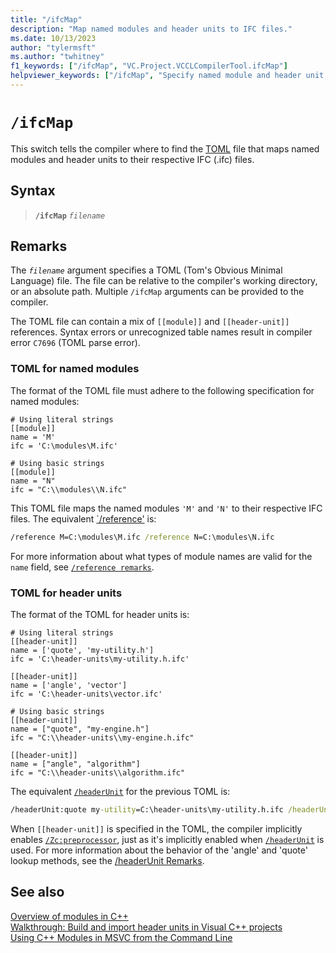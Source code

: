 ```yaml
---
title: "/ifcMap"
description: "Map named modules and header units to IFC files."
ms.date: 10/13/2023
author: "tylermsft"
ms.author: "twhitney"
f1_keywords: ["/ifcMap", "VC.Project.VCCLCompilerTool.ifcMap"]
helpviewer_keywords: ["/ifcMap", "Specify named module and header unit mappings to IFC files."]
---
```

# `/ifcMap`

This switch tells the compiler where to find the [TOML](https://toml.io/en/) file that maps named modules and header units to their respective IFC (.ifc) files.

## Syntax

> **`/ifcMap`** *`filename`*

## Remarks

The *`filename`* argument specifies a TOML (Tom's Obvious Minimal Language) file. The file can be relative to the compiler's working directory, or an absolute path.
Multiple `/ifcMap` arguments can be provided to the compiler.

The TOML file can contain a mix of `[[module]]` and `[[header-unit]]` references. Syntax errors or unrecognized table names result in compiler error `C7696` (TOML parse error).

### TOML for named modules

The format of the TOML file must adhere to the following specification for named modules:

```
# Using literal strings
[[module]]
name = 'M'
ifc = 'C:\modules\M.ifc'

# Using basic strings
[[module]]
name = "N"
ifc = "C:\\modules\\N.ifc"
```

This TOML file maps the named modules `'M'` and `'N'` to their respective IFC files. The equivalent [`/reference'](module-reference.md) is:

```cmd
/reference M=C:\modules\M.ifc /reference N=C:\modules\N.ifc
```

For more information about what types of module names are valid for the `name` field, see [`/reference remarks`](module-reference.md#remarks).

### TOML for header units

The format of the TOML for header units is:

```
# Using literal strings
[[header-unit]]
name = ['quote', 'my-utility.h']
ifc = 'C:\header-units\my-utility.h.ifc'

[[header-unit]]
name = ['angle', 'vector']
ifc = 'C:\header-units\vector.ifc'

# Using basic strings
[[header-unit]]
name = ["quote", "my-engine.h"]
ifc = "C:\\header-units\\my-engine.h.ifc"

[[header-unit]]
name = ["angle", "algorithm"]
ifc = "C:\\header-units\\algorithm.ifc"
```

The equivalent [`/headerUnit`](headerunit.md) for the previous TOML is:

```cmd
/headerUnit:quote my-utility=C:\header-units\my-utility.h.ifc /headerUnit:angle vector=C:\header-units\vector.ifc /headerUnit:quote my-engine.h=C:\header-units\my-engine.h.ifc /headerUnit:angle algorithm=C:\header-units\algorithm.ifc
```

When `[[header-unit]]` is specified in the TOML, the compiler implicitly enables [`/Zc:preprocessor`](zc-preprocessor.md), just as it's implicitly enabled when [`/headerUnit`](headerunit.md) is used. For more information about the behavior of the 'angle' and 'quote' lookup methods, see the [/headerUnit Remarks](headerunit.md#remarks).

## See also

[Overview of modules in C++](../../cpp/modules-cpp.md)\
[Walkthrough: Build and import header units in Visual C++ projects](../walkthrough-header-units.md)\
[Using C++ Modules in MSVC from the Command Line](https://devblogs.microsoft.com/cppblog/using-cpp-modules-in-msvc-from-the-command-line-part-1/)